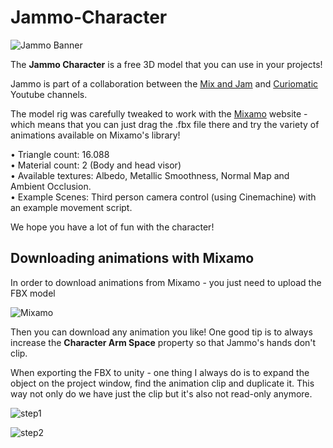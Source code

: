 # Jammo-Character 

![Jammo Banner](http://mixandjam.com/wp-content/uploads/2019/11/desktop.jpg)

The <b>Jammo Character</b> is a free 3D model that you can use in your projects!

Jammo is part of a collaboration between the [Mix and Jam](https://bit.ly/mixandjam) and [Curiomatic](https://youtube.com/curiomatic) Youtube channels.

The model rig was carefully tweaked to work with the [Mixamo](https://www.mixamo.com/#) website - which means that you can just drag the .fbx file there and try the variety of animations available on Mixamo's library!

• Triangle count: 16.088<br>
• Material count: 2 (Body and head visor)<br>
• Available textures: Albedo, Metallic Smoothness, Normal Map and Ambient Occlusion.<br>
• Example Scenes: Third person camera control (using Cinemachine) with an example movement script.

We hope you have a lot of fun with the character! 

## Downloading animations with Mixamo

In order to download animations from Mixamo - you just need to upload the FBX model

![Mixamo](http://mixandjam.com/wp-content/uploads/2019/11/mixamo.png)

Then you can download any animation you like! One good tip is to always increase the <b>Character Arm Space</b> property so that Jammo's hands don't clip.

When exporting the FBX to unity - one thing I always do is to expand the object on the project window, find the animation clip and duplicate it. This way not only do we have just the clip but it's also not read-only anymore.

![step1](http://mixandjam.com/wp-content/uploads/2019/11/instruction1.png)

![step2](http://mixandjam.com/wp-content/uploads/2019/11/instruction2.png)
